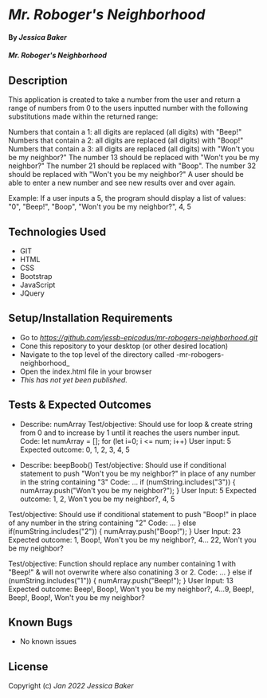 # _Mr. Roboger's Neighborhood_

#### By _**Jessica Baker**_ 

#### _Mr. Roboger's Neighborhood_



## Description

This application is created to take a number from the user and return a range of numbers from 0 to the users inputted number with the following substitutions made within the returned range:

Numbers that contain a 1: all digits are replaced (all digits) with "Beep!"
Numbers that contain a 2: all digits are replaced (all digits) with "Boop!"
Numbers that contain a 3: all digits are replaced (all digits) with "Won't you be my neighbor?"
The number 13 should be replaced with "Won't you be my neighbor?"
The number 21 should be replaced with "Boop".
The number 32 should be replaced with "Won't you be my neighbor?"
A user should be able to enter a new number and see new results over and over again.

Example: If a user inputs a 5, the program should display a list of values: "0", "Beep!", "Boop", "Won't you be my neighbor?", 4, 5

## Technologies Used

* GIT
* HTML
* CSS
* Bootstrap
* JavaScript
* JQuery

## Setup/Installation Requirements

* Go to _https://github.com/jessb-epicodus/mr-robogers-neighborhood.git_
* Cone this repository to your desktop (or other desired location)
* Navigate to the top level of the directory called -mr-robogers-neighborhood_
* Open the index.html file in your browser
* _This has not yet been published._

## Tests & Expected Outcomes

* Describe: numArray
Test/objective:  Should use for loop & create string from 0 and to increase by 1 until it reaches the users number input.
Code: 
    let numArray = [];
    for (let i=0; i <= num; i++) 
User input: 5
Expected outcome: 0, 1, 2, 3, 4, 5

* Describe: beepBoob()
Test/objective:  Should use if conditional statement to push "Won't you be my neighbor?" in place of any number in the string containing "3"
Code: ...
    if (numString.includes("3")) {
      numArray.push("Won't you be my neighbor?");
    }
User Input: 5
Expected outcome: 1, 2, Won't you be my neighbor?, 4, 5

Test/objective:  Should use if conditional statement to push "Boop!" in place of any number in the string containing "2"
Code: ...
    } else if(numString.includes("2")) {
      numArray.push("Boop!");
    }
User Input: 23
Expected outcome: 1, Boop!, Won't you be my neighbor?, 4... 22,  Won't you be my neighbor?

Test/objective:  Function should replace any number containing 1 with "Beep!" & will not overwrite where also conatining 3 or 2.
Code: ...
    } else if (numString.includes("1")) {
      numArray.push("Beep!");
    }
User Input: 13
Expected outcome: Beep!, Boop!, Won't you be my neighbor?, 4...9, Beep!, Beep!, Boop!, Won't you be my neighbor?

## Known Bugs

* No known issues

## License

Copyright (c) _Jan 2022_ _Jessica Baker_